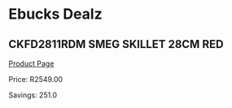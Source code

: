 
# Ebucks Dealz
## CKFD2811RDM SMEG SKILLET 28CM RED
[Product Page](https://www.ebucks.com/web/shop/productSelected.do?prodId=1170702627&catId=1196428103)

Price: R2549.00

Savings: 251.0


	
